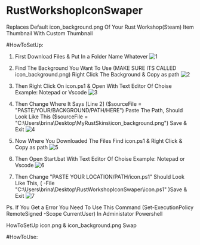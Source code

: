 # RustWorkshopIconSwaper

Replaces Default icon_background.png Of Your Rust Workshop(Steam) Item Thumbnail With Custom Thumbnail

#HowToSetUp:

1. First Download Files & Put In a Folder Name Whatever 
![1](https://github.com/user-attachments/assets/4161e3c7-5033-4044-bb98-66437fa2c980)

2. Find The Background You Want To Use (MAKE SURE ITS CALLED icon_background.png) Right Click The Background & Copy as path
![2](https://github.com/user-attachments/assets/b37669b0-88d7-45f0-ac7e-14fb8cabff8d)

3. Then Right Click On icon.ps1 & Open With Text Editor Of Choise Example: Notepad or Vscode
![3](https://github.com/user-attachments/assets/fd4eea39-e805-4af6-a58b-fbbc63d60fe4)

4. Then Change Where It Says [Line 2] ($sourceFile = "PASTE/YOUR/BACKGROUND/PATH/HERE") Paste The Path, Should Look Like This ($sourceFile = "C:\Users\brina\Desktop\MyRustSkins\icon_background.png") Save & Exit
![4](https://github.com/user-attachments/assets/b7e96d57-d084-477f-8763-7b96ff754980)

5. Now Where You Downloaded The Files Find icon.ps1 & Right Click & Copy as path
![5](https://github.com/user-attachments/assets/d70b0d67-e795-4b28-95a8-f7a5bc6f7593)

6. Then Open Start.bat With Text Editor Of Choise Example: Notepad or Vscode
![6](https://github.com/user-attachments/assets/28b6311c-e6f4-45fb-9d40-4f32bb93fc87)

7. Then Change "PASTE YOUR LOCATION/PATH/icon.ps1" Should Look Like This, ( -File "C:\Users\brina\Desktop\RustWorkshopIconSwaper\icon.ps1" )Save & Exit
![7](https://github.com/user-attachments/assets/c928af18-0ecb-4901-a52a-821183df166d)

Ps. If You Get a Error You Need To Use This Command (Set-ExecutionPolicy RemoteSigned -Scope CurrentUser) In Administator Powershell

HowToSetUp icon.png & icon_background.png Swap




#HowToUse:
